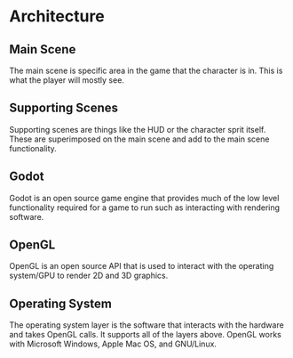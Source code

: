 # Architecture

## Main Scene

The main scene is specific area in the game that the character is in. This is what
the player will mostly see.

## Supporting Scenes

Supporting scenes are things like the HUD or the character sprit itself. These
are superimposed on the main scene and add to the main scene functionality.

## Godot

Godot is an open source game engine that provides much of the low level functionality
required for a game to run such as interacting with rendering software.

## OpenGL

OpenGL is an open source API that is used to interact with the operating system/GPU to render
2D and 3D graphics.

## Operating System

The operating system layer is the software that interacts with the hardware and
takes OpenGL calls. It supports all of the layers above. OpenGL works with
Microsoft Windows, Apple Mac OS, and GNU/Linux.
